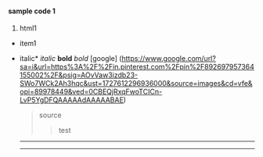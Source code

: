 #### sample code 1
1. html1
- item1
* italic*
_italic_
**bold**
  _bold_
  [google] (https://www.google.com/url?sa=i&url=https%3A%2F%2Fin.pinterest.com%2Fpin%2F892697957364155002%2F&psig=AOvVaw3izdb23-SWo7WCk2Ah3hqc&ust=1727612296936000&source=images&cd=vfe&opi=89978449&ved=0CBEQjRxqFwoTCICn-LvP5YgDFQAAAAAdAAAAABAE)
  > source
  > > test
  ---
  ---    
